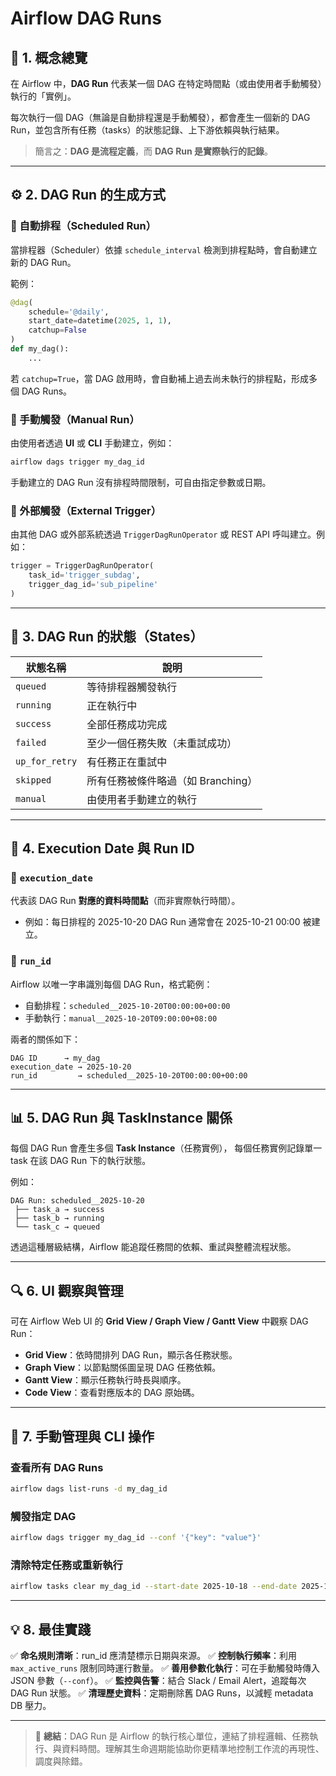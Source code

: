 # Airflow DAG Runs

## 🧩 1. 概念總覽

在 Airflow 中，**DAG Run** 代表某一個 DAG 在特定時間點（或由使用者手動觸發）執行的「實例」。

每次執行一個 DAG（無論是自動排程還是手動觸發），都會產生一個新的 DAG Run，並包含所有任務（tasks）的狀態記錄、上下游依賴與執行結果。

> 簡言之：**DAG 是流程定義**，而 **DAG Run 是實際執行的記錄**。

---

## ⚙️ 2. DAG Run 的生成方式

### 🔹 自動排程（Scheduled Run）

當排程器（Scheduler）依據 `schedule_interval` 檢測到排程點時，會自動建立新的 DAG Run。

範例：

```python
@dag(
    schedule='@daily',
    start_date=datetime(2025, 1, 1),
    catchup=False
)
def my_dag():
    ...
```

若 `catchup=True`，當 DAG 啟用時，會自動補上過去尚未執行的排程點，形成多個 DAG Runs。

### 🔹 手動觸發（Manual Run）

由使用者透過 **UI** 或 **CLI** 手動建立，例如：

```bash
airflow dags trigger my_dag_id
```

手動建立的 DAG Run 沒有排程時間限制，可自由指定參數或日期。

### 🔹 外部觸發（External Trigger）

由其他 DAG 或外部系統透過 `TriggerDagRunOperator` 或 REST API 呼叫建立。例如：

```python
trigger = TriggerDagRunOperator(
    task_id='trigger_subdag',
    trigger_dag_id='sub_pipeline'
)
```

---

## 📅 3. DAG Run 的狀態（States）

| 狀態名稱           | 說明                     |
| -------------- | ---------------------- |
| `queued`       | 等待排程器觸發執行              |
| `running`      | 正在執行中                  |
| `success`      | 全部任務成功完成               |
| `failed`       | 至少一個任務失敗（未重試成功）        |
| `up_for_retry` | 有任務正在重試中               |
| `skipped`      | 所有任務被條件略過（如 Branching） |
| `manual`       | 由使用者手動建立的執行            |

---

## 🧠 4. Execution Date 與 Run ID

### 🧩 `execution_date`

代表該 DAG Run **對應的資料時間點**（而非實際執行時間）。

* 例如：每日排程的 2025-10-20 DAG Run 通常會在 2025-10-21 00:00 被建立。

### 🧩 `run_id`

Airflow 以唯一字串識別每個 DAG Run，格式範例：

* 自動排程：`scheduled__2025-10-20T00:00:00+00:00`
* 手動執行：`manual__2025-10-20T09:00:00+08:00`

兩者的關係如下：

```
DAG ID      → my_dag
execution_date → 2025-10-20
run_id         → scheduled__2025-10-20T00:00:00+00:00
```

---

## 📊 5. DAG Run 與 TaskInstance 關係

每個 DAG Run 會產生多個 **Task Instance**（任務實例），
每個任務實例記錄單一 task 在該 DAG Run 下的執行狀態。

例如：

```
DAG Run: scheduled__2025-10-20
 ├── task_a → success
 ├── task_b → running
 └── task_c → queued
```

透過這種層級結構，Airflow 能追蹤任務間的依賴、重試與整體流程狀態。

---

## 🔍 6. UI 觀察與管理

可在 Airflow Web UI 的 **Grid View / Graph View / Gantt View** 中觀察 DAG Run：

* **Grid View**：依時間排列 DAG Run，顯示各任務狀態。
* **Graph View**：以節點關係圖呈現 DAG 任務依賴。
* **Gantt View**：顯示任務執行時長與順序。
* **Code View**：查看對應版本的 DAG 原始碼。

---

## 🧩 7. 手動管理與 CLI 操作

### 查看所有 DAG Runs

```bash
airflow dags list-runs -d my_dag_id
```

### 觸發指定 DAG

```bash
airflow dags trigger my_dag_id --conf '{"key": "value"}'
```

### 清除特定任務或重新執行

```bash
airflow tasks clear my_dag_id --start-date 2025-10-18 --end-date 2025-10-20
```

---

## 💡 8. 最佳實踐

✅ **命名規則清晰**：run_id 應清楚標示日期與來源。
✅ **控制執行頻率**：利用 `max_active_runs` 限制同時運行數量。
✅ **善用參數化執行**：可在手動觸發時傳入 JSON 參數（`--conf`）。
✅ **監控與告警**：結合 Slack / Email Alert，追蹤每次 DAG Run 狀態。
✅ **清理歷史資料**：定期刪除舊 DAG Runs，以減輕 metadata DB 壓力。

---

> 🧭 **總結**：DAG Run 是 Airflow 的執行核心單位，連結了排程邏輯、任務執行、與資料時間。理解其生命週期能協助你更精準地控制工作流的再現性、調度與除錯。
